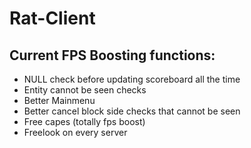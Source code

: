 # Rat-Client

## Current FPS Boosting functions:
- NULL check before updating scoreboard all the time
- Entity cannot be seen checks
- Better Mainmenu
- Better cancel block side checks that cannot be seen
- Free capes (totally fps boost)
- Freelook on every server
